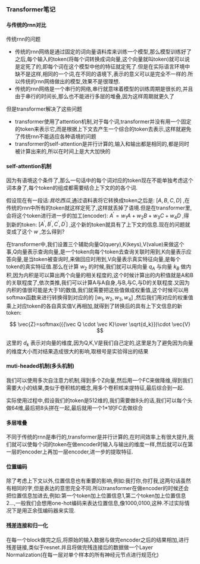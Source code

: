 ### Transformer笔记

#### 与传统的rnn对比

传统rnn的问题

* 传统的rnn网络是通过固定的词向量语料库来训练一个模型,那么模型训练好了之后,每个输入的token(将每个词转换成词向量,这个向量就叫token)就可以说是定死了的,即每个词在这个模型中他的特征就定死了.但是在实际语言环境中缺不是这样,相同的一个词,在不同的语境下,表示的意义可以是完全不一样的.所以传统的rnn网络做出的模型,效果不是很理想.
* 传统的rnn网络是一个串行的网络,串行就意味着模型的训练周期是很长的,并且由于串行的时间长,那么也不能进行多层的堆叠,因为这样周期就更久了

但是transformer解决了这些问题

* transformer使用了attention机制,对于每个词,transformer并没有用一个固定的token来表示它,而是根据上下文去产生一个综合的token去表示,这样就避免了传统rnn不能适应各种语境的问题
* transformer的self-attention是并行计算的,输入和输出都是相同的,都是同时被计算出来的,所以在时间上是大大加快的

#### self-attention机制

因为有语境这个条件了,那么一句话中的每个词对应的token现在不能单独考虑这个词本身了,每个token的组成都需要结合上下文的的各个词.

假设现在有一段话:$我吃西瓜$,通过语料表将它转换成token之后是: $[A,B,C,D]$ ,在传统的rnn中所有的token就这样定死了,这样就丢掉了语境.但是在transformer里,会将这个token进行进一步的加工(encoder): $A^\prime=w_1A+w_2B+w_3C+w_4D$ ,得到新的token: $[A^\prime,B^\prime,C^\prime,D^\prime]$  ,这个新的token就具有了上下文的信息.现在的问题就变成了这个 $w$ ,怎么得到?

在transformer中,我们设置三个辅助向量Q(query),K(keys),V(value)来做这个事,Q向量表示查询向量,是一个token向每个token去查询关联时用到,K向量表示应答向量,是当token被查询时,来做回应时用到,V向量表示真实特征向量,是每个token的真实特征值.那么在计算 $w_2$ 的时候,我们就可以用向量 $q_A$ 与向量 $k_B$ 做内积,因为内积是可以算出两个向量的相关程度的,这个时候计算出的内积值就是A和B的关联程度了,依次类推,我们可以计算A与A自身,与B,与C,与D的关联程度.又因为内积的值很可能是大于1的数值,我们就需要把这些值做成权重值,这个时候可以用softmax函数来进行转换得到对应的的   $[w_1,w_2,w_3,w_4]$ ,然后我们用对应的权重值乘上对应token的各自真实值V,再相加,就得到了转换后的具有上下文信息的新token:

$$
\vec{Z}=softmax({{\vec Q \cdot \vec K}\over \sqrt{d_k}})\cdot \vec{V}
$$

这里的 $d_k$ 表示对向量的维度,因为Q,K,V是我们自己定的,这里是为了避免因为向量的维度大小而对结果造成很大的影响,取根号是实验得出的结果

#### muti-headed机制(多头机制)

我们可以使用多次自注意力机制,得到多个Z向量,然后用一个FC来做降维,得到我们需要大小的结果,类似于卷积核的概念,用多个卷积核来提特征,最后综合到一起.

实际使用过程中,假设我们的token是512维的,我们需要做8头的话,我们可以每个头做64维,最后把8头拼在一起,最后就用一个1*1的FC去做综合

#### 多层堆叠

不同于传统的rnn是串行的,transformer是并行计算的,在时间效率上有很大提升,我们就可以使每个词的token在做encoder时输入与输出的维度一样,然后就可以在第一层的encoder上再加一层encoder,进一步的提取特征.

#### 位置编码

除了考虑上下文以外,位置信息也有重要的影响,例如:我打你,你打我,这两句话虽然有相同的字,但是表达的意思完全不同.所以transformer在做encoder的时候还会把位置信息加进去,例如:第一个token加上位置信息1,第二个token加上位置信息2...,一般我们会想用one-hot编码来表达位置信息,像1000,0100,这种.不过实际情况下是用正余弦编码器来实现.

#### 残差连接和归一化
在每一个block做完之后,将原始的输入数据与做完encoder之后的结果相加,进行残差链接,类似于resnet.并且将做完残连接后的数据做一个Layer Normalization(在每一层对单个样本的所有神经元节点进行规范化)
